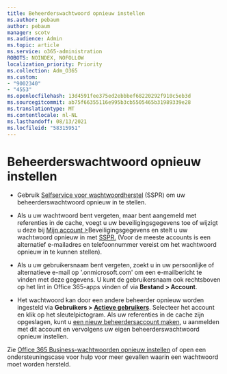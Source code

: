 ```yaml
---
title: Beheerderswachtwoord opnieuw instellen
ms.author: pebaum
author: pebaum
manager: scotv
ms.audience: Admin
ms.topic: article
ms.service: o365-administration
ROBOTS: NOINDEX, NOFOLLOW
localization_priority: Priority
ms.collection: Adm_O365
ms.custom:
- "9002340"
- "4553"
ms.openlocfilehash: 13d4591fee375ed2ebbbef68220292f910c5eb3d
ms.sourcegitcommit: ab75f66355116e995b3cb5505465b31989339e28
ms.translationtype: MT
ms.contentlocale: nl-NL
ms.lasthandoff: 08/13/2021
ms.locfileid: "58315951"
---
```

# <a name="admin-password-reset"></a>Beheerderswachtwoord opnieuw instellen

- Gebruik [Selfservice voor wachtwoordherstel](https://passwordreset.microsoftonline.com/) (SSPR) om uw beheerderswachtwoord opnieuw in te stellen.

- Als u uw wachtwoord bent vergeten, maar bent aangemeld met referenties in de cache, voegt u uw beveiligingsgegevens toe of wijzigt u deze bij [Mijn account >](https://mysignins.microsoft.com/security-info)Beveiligingsgegevens en stelt u uw wachtwoord opnieuw in met [SSPR.](https://passwordreset.microsoftonline.com/) (Voor de meeste accounts is een alternatief e-mailadres en telefoonnummer vereist om het wachtwoord opnieuw in te kunnen stellen).

- Als u uw gebruikersnaam bent vergeten, zoekt u in uw persoonlijke of alternatieve e-mail op '.onmicrosoft.com' om een e-mailbericht te vinden met deze gegevens.  U kunt de gebruikersnaam ook rechtsboven op het lint in Office 365-apps vinden of via **Bestand > Account**.

- Het wachtwoord kan door een andere beheerder opnieuw worden ingesteld via **Gebruikers > [Actieve gebruikers](https://portal.office.com/adminportal/home#/users)**. Selecteer het account en klik op het sleutelpictogram.  Als uw referenties in de cache zijn opgeslagen, kunt u [een nieuw beheerdersaccount maken](https://portal.office.com/adminportal/home#/users), u aanmelden met dit account en vervolgens uw eigen beheerderswachtwoord opnieuw instellen.

Zie [Office 365 Business-wachtwoorden opnieuw instellen](https://docs.microsoft.com/microsoft-365/admin/add-users/reset-passwords) of open een ondersteuningscase voor hulp voor meer gevallen waarin een wachtwoord moet worden hersteld.

